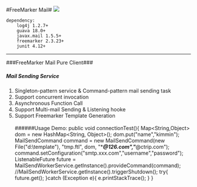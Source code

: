 #FreeMarker Mail#
<a href="https://travis-ci.org/yue9944882/FreemarkerMail.svg?branch=master" target="_blank"><img src="https://travis-ci.org/yue9944882/FreemarkerMail.svg?branch=master"/></a>


    dependency:
        log4j 1.2.7+
        guava 18.0+
        javax.mail 1.5.5+
        freemarker 2.3.23+
        junit 4.12+
-------------------

###FreeMarker Mail Pure Client###

##### Mail Sending Service #####
1. Singleton-pattern service & Command-pattern mail sending task
2. Support concurrent invocation
3. Asynchronous Function Call
4. Support Multi-mail Sending & Listening hooke
5. Support Freemarker Template Generation
<br><br>
######Usage Demo:
        public void connectionTest(){
            Map<String,Object> dom = new HashMap<String, Object>();
            dom.put("name","kimmin");
            MailSendCommand command = new MailSendCommand(new File("d:\\template"), "tmp.ftl", dom, "****@126.com","***@ctrip.com");
            command.setConfiguration("smtp.xxx.com","username","password");
            ListenableFuture future = MailSendWorkerService.getInstance().provideCommand(command);
            //MailSendWorkerService.getInstance().triggerShutdown();
            try{
                future.get();
            }catch (Exception e){
                e.printStackTrace();
            }
        }